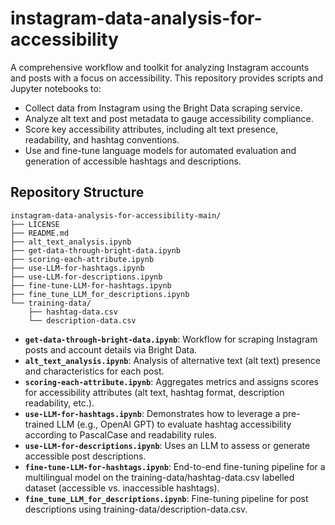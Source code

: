 # instagram-data-analysis-for-accessibility

A comprehensive workflow and toolkit for analyzing Instagram accounts and posts with a focus on accessibility. This repository provides scripts and Jupyter notebooks to:

* Collect data from Instagram using the Bright Data scraping service.
* Analyze alt text and post metadata to gauge accessibility compliance.
* Score key accessibility attributes, including alt text presence, readability, and hashtag conventions.
* Use and fine-tune language models for automated evaluation and generation of accessible hashtags and descriptions.

## Repository Structure

```text
instagram-data-analysis-for-accessibility-main/
├── LICENSE
├── README.md
├── alt_text_analysis.ipynb
├── get-data-through-bright-data.ipynb
├── scoring-each-attribute.ipynb
├── use-LLM-for-hashtags.ipynb
├── use-LLM-for-descriptions.ipynb
├── fine-tune-LLM-for-hashtags.ipynb
├── fine_tune_LLM_for_descriptions.ipynb
└── training-data/
    ├── hashtag-data.csv
    └── description-data.csv
```

- **`get-data-through-bright-data.ipynb`**: Workflow for scraping Instagram posts and account details via Bright Data.
- **`alt_text_analysis.ipynb`**: Analysis of alternative text (alt text) presence and characteristics for each post.
- **`scoring-each-attribute.ipynb`**: Aggregates metrics and assigns scores for accessibility attributes (alt text, hashtag format, description readability, etc.).
- **`use-LLM-for-hashtags.ipynb`**: Demonstrates how to leverage a pre-trained LLM (e.g., OpenAI GPT) to evaluate hashtag accessibility according to PascalCase and readability rules.
- **`use-LLM-for-descriptions.ipynb`**: Uses an LLM to assess or generate accessible post descriptions.
- **`fine-tune-LLM-for-hashtags.ipynb`**: End-to-end fine-tuning pipeline for a multilingual model on the training-data/hashtag-data.csv labelled dataset (accessible vs. inaccessible hashtags).
- **`fine_tune_LLM_for_descriptions.ipynb`**: Fine-tuning pipeline for post descriptions using training-data/description-data.csv.
